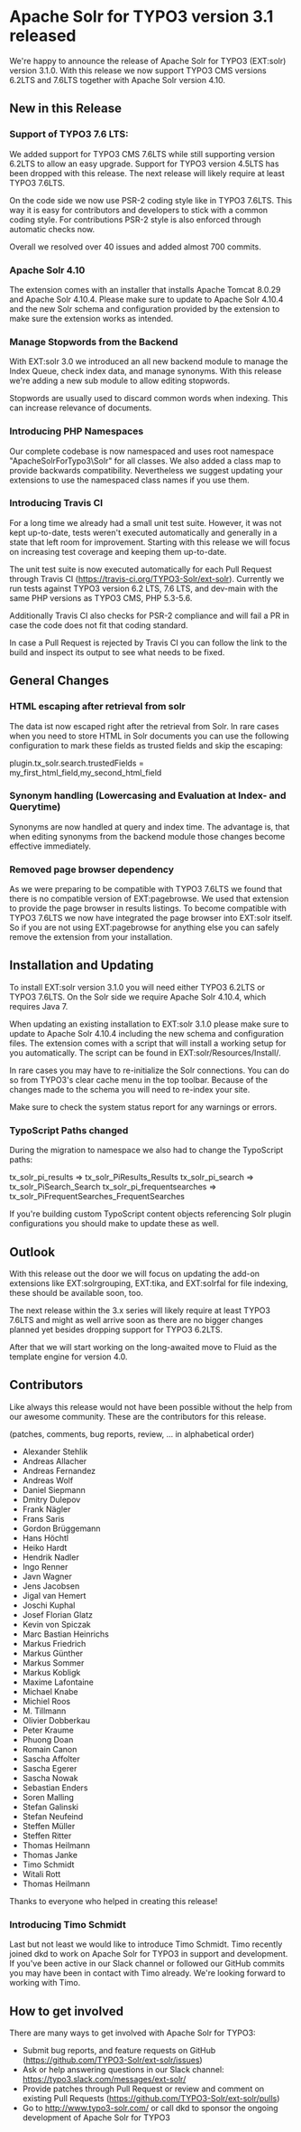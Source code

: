 # Apache Solr for TYPO3 version 3.1 released

We're happy to announce the release of Apache Solr for TYPO3 (EXT:solr) version 3.1.0. With this release we now support TYPO3 CMS versions 6.2LTS and 7.6LTS together with Apache Solr version 4.10.

## New in this Release

### Support of TYPO3 7.6 LTS:

We added support for TYPO3 CMS 7.6LTS while still supporting version 6.2LTS to allow an easy upgrade. Support for TYPO3 version 4.5LTS has been dropped with this release. The next release will likely require at least TYPO3 7.6LTS.

On the code side we now use PSR-2 coding style like in TYPO3 7.6LTS. This way it is easy for contributors and developers to stick with a common coding style. For contributions PSR-2 style is also enforced through automatic checks now.

Overall we resolved over 40 issues and added almost 700 commits.

### Apache Solr 4.10

The extension comes with an installer that installs Apache Tomcat 8.0.29 and Apache Solr 4.10.4. Please make sure to update to Apache Solr 4.10.4 and the new Solr schema and configuration provided by the extension to make sure the extension works as intended.

### Manage Stopwords from the Backend

With EXT:solr 3.0 we introduced an all new backend module to manage the Index Queue, check index data, and manage synonyms. With this release we're adding a new sub module to allow editing stopwords.

Stopwords are usually used to discard common words when indexing. This can increase relevance of documents.

### Introducing PHP Namespaces

Our complete codebase is now namespaced and uses root namespace "ApacheSolrForTypo3\Solr\" for all classes. We also added a class map to provide backwards compatibility. Nevertheless we suggest updating your extensions to use the namespaced class names if you use them.

### Introducing Travis CI

For a long time we already had a small unit test suite. However, it was not kept up-to-date, tests weren't executed automatically and generally in a state that left room for improvement. Starting with this release we will focus on increasing test coverage and keeping them up-to-date.

The unit test suite is now executed automatically for each Pull Request through Travis CI (https://travis-ci.org/TYPO3-Solr/ext-solr). Currently we run tests against TYPO3 version 6.2 LTS, 7.6 LTS, and dev-main with the same PHP versions as TYPO3 CMS, PHP 5.3-5.6.

Additionally Travis CI also checks for PSR-2 compliance and will fail a PR in case the code does not fit that coding standard.

In case a Pull Request is rejected by Travis CI you can follow the link to the build and inspect its output to see what needs to be fixed.

## General Changes

### HTML escaping after retrieval from solr

The data ist now escaped right after the retrieval from Solr. In rare cases when you need to store HTML in Solr documents you can use the following configuration to mark these fields as trusted fields and skip the escaping:

plugin.tx_solr.search.trustedFields = my_first_html_field,my_second_html_field

### Synonym handling (Lowercasing and Evaluation at Index- and Querytime)

Synonyms are now handled at query and index time. The advantage is, that when editing synonyms from the backend module those changes become effective immediately.

### Removed page browser dependency

As we were preparing to be compatible with TYPO3 7.6LTS we found that there is no compatible version of EXT:pagebrowse. We used that extension to provide the page browser in results listings. To become compatible with TYPO3 7.6LTS we now have integrated the page browser into EXT:solr itself. So if you are not using EXT:pagebrowse for anything else you can safely remove the extension from your installation.

## Installation and Updating

To install EXT:solr version 3.1.0 you will need either TYPO3 6.2LTS or TYPO3 7.6LTS. On the Solr side we require Apache Solr 4.10.4, which requires Java 7.

When updating an existing installation to EXT:solr 3.1.0 please make sure to update to Apache Solr 4.10.4 including the new schema and configuration files. The extension comes with a script that will install a working setup for you automatically. The script can be found in EXT:solr/Resources/Install/.

In rare cases you may have to re-initialize the Solr connections. You can do so from TYPO3's clear cache menu in the top toolbar.
Because of the changes made to the schema you will need to re-index your site.

Make sure to check the system status report for any warnings or errors.

### TypoScript Paths changed

During the migration to namespace we also had to change the TypoScript paths:

   tx_solr_pi_results => tx_solr_PiResults_Results
   tx_solr_pi_search => tx_solr_PiSearch_Search
   tx_solr_pi_frequentsearches  => tx_solr_PiFrequentSearches_FrequentSearches

If you're building custom TypoScript content objects referencing Solr plugin configurations you should make to update these as well.

## Outlook

With this release out the door we will focus on updating the add-on extensions like EXT:solrgrouping, EXT:tika, and EXT:solrfal for file indexing, these should be available soon, too.

The next release within the 3.x series will likely require at least TYPO3 7.6LTS and might as well arrive soon as there are no bigger changes planned yet besides dropping support for TYPO3 6.2LTS.

After that we will start working on the long-awaited move to Fluid as the template engine for version 4.0.

## Contributors

Like always this release would not have been possible without the help from our awesome community. These are the contributors for this release.

(patches, comments, bug reports, review, ... in alphabetical order)

* Alexander Stehlik
* Andreas Allacher
* Andreas Fernandez
* Andreas Wolf
* Daniel Siepmann
* Dmitry Dulepov
* Frank Nägler
* Frans Saris
* Gordon Brüggemann
* Hans Höchtl
* Heiko Hardt
* Hendrik Nadler
* Ingo Renner
* Javn Wagner
* Jens Jacobsen
* Jigal van Hemert
* Joschi Kuphal
* Josef Florian Glatz
* Kevin von Spiczak
* Marc Bastian Heinrichs
* Markus Friedrich
* Markus Günther
* Markus Sommer
* Markus Kobligk
* Maxime Lafontaine
* Michael Knabe
* Michiel Roos
* M. Tillmann
* Olivier Dobberkau
* Peter Kraume
* Phuong Doan
* Romain Canon
* Sascha Affolter
* Sascha Egerer
* Sascha Nowak
* Sebastian Enders
* Soren Malling
* Stefan Galinski
* Stefan Neufeind
* Steffen Müller
* Steffen Ritter
* Thomas Heilmann
* Thomas Janke
* Timo Schmidt
* Witali Rott
* Thomas Heilmann

Thanks to everyone who helped in creating this release!

### Introducing Timo Schmidt

Last but not least we would like to introduce Timo Schmidt. Timo recently joined dkd to work on Apache Solr for TYPO3 in support and development. If you've been active in our Slack channel or followed our GitHub commits you may have been in contact with Timo already. We're looking forward to working with Timo.

## How to get involved

There are many ways to get involved with Apache Solr for TYPO3:

* Submit bug reports, and feature requests on GitHub (https://github.com/TYPO3-Solr/ext-solr/issues)
* Ask or help answering questions in our Slack channel: https://typo3.slack.com/messages/ext-solr/
* Provide patches through Pull Request or review and comment on existing Pull Requests (https://github.com/TYPO3-Solr/ext-solr/pulls)
* Go to http://www.typo3-solr.com/ or call dkd to sponsor the ongoing development of Apache Solr for TYPO3

